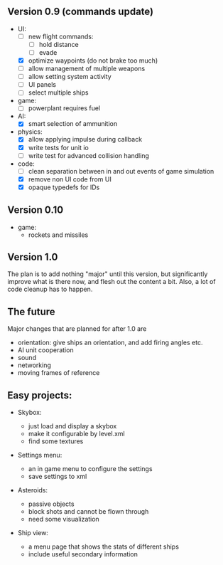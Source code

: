 ## Version 0.9 (commands update)
  * UI:
    - [ ] new flight commands:
      + [ ] hold distance
      + [ ] evade
    - [x] optimize waypoints (do not brake too much)
    - [ ] allow management of multiple weapons
    - [ ] allow setting system activity
    - [ ] UI panels
    - [ ] select multiple ships
  * game:
    - [ ] powerplant requires fuel
  * AI:
    - [x] smart selection of ammunition
  * physics:
    - [x] allow applying impulse during callback
    - [x] write tests for unit io
    - [ ] write test  for advanced collision handling
  * code:
    - [ ] clean separation between in and out events of game simulation
    - [x] remove non UI code from UI
    - [x] opaque typedefs for IDs
    
## Version 0.10
  * game:
    - rockets and missiles

## Version 1.0
The plan is to add nothing "major" until this version, 
but significantly improve what is there now, and flesh out 
the content a bit. Also, a lot of code cleanup has to happen.

## The future
Major changes that are planned for after 1.0 are
 * orientation: give ships an orientation, and add firing 
    angles etc.
 * AI unit cooperation 
 * sound
 * networking
 * moving frames of reference


## Easy projects:
* Skybox:
  - just load and display a skybox
  - make it configurable by level.xml
  - find some textures

* Settings menu:
  - an in game menu to configure the settings
  - save settings to xml  
  
* Asteroids:
  - passive objects
  - block shots and cannot be flown through
  - need some visualization

* Ship view:
  - a menu page that shows the stats of different ships
  - include useful secondary information

